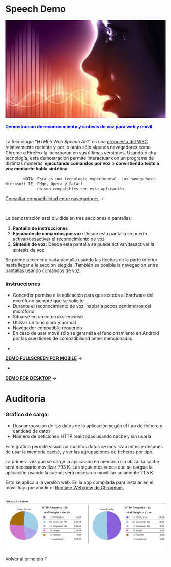 # Speech Demo

![Reconocimiento y síntesis de voz para smartphone](./images/88.jpg 'Reconocimiento y síntesis de voz para smartphone')

<b style='color:blue'>Demostración de reconocimiento y síntesis de voz para web y móvil</b>
<br/>
<br/>
<p>La tecnología "<i>HTML5 Web Speech API</i>" 
    es una <a href='https://dvcs.w3.org/hg/speech-api/raw-file/tip/speechapi.html' target='_blank_'>propuesta del
     W3C</a> relativamente reciente y por lo tanto sólo algunos navegadores como Chrome o FireFox la incorporan en sus últimas versiones. 
    Usando dicha tecnología, esta demostración
    permite interactuar con un programa de distintas maneras: <b>ejecutando comandos por voz</b>
    o <b>convirtiendo texto a voz mediante habla sintética</b></p>
    
            NOTA: Esta es una tecnología experimental. Los navegadores Microsoft IE, Edge, Ópera y Safari
                  no son compatibles con esta aplicación.
  
<p><a href="https://developer.mozilla.org/en-US/docs/Web/API/Web_Speech_API#Browser_compatibility" target="_blank">
    Consultar compatibilidad entre navegadores
</a> &rarr;</p>
<br/>

<p>La demostración está dividida en tres secciones o pantallas:</p>

<ol class="font-size-14">
    <li class="pad-botm5"><b>Pantalla de instrucciones</b></li>
    <li class="pad-botm5"><b>Ejecución de comandos por voz:</b> Desde esta pantalla se puede activar/desactivar el reconocimiento de voz</li>
    <li class="pad-botm5"><b>Síntesis de voz:</b> Desde esta pantalla se puede activar/desactivar la síntesis de voz</li>
</ol>

<p>Se puede acceder a cada pantalla  usando las flechas de la parte inferior hasta llegar
    a la sección elegida. También es posible la navegación entre pantallas usando comandos de voz</p>
    
<h3>Instrucciones</h3>
<ul class="font-size-14 pad-left-15">
<li class="pad-botm5">Conceder permiso a la aplicación para que
    acceda al hardware del micrófono siempre que se solicite</li>
<li class="pad-botm5">Durante el reconocimiento de voz, hablar a pocos centímetros del micrófono</li>
<li class="pad-botm5">Situarse en un entorno silencioso</li>
<li class="pad-botm5">Utilizar un tono claro y normal</li>
<li class="pad-botm5">Navegador compatible requerido</li>
<li class="pad-botm5">En caso de usar móvil sólo se garantiza el funcionamiento en
    Android por las cuestiones de compatibilidad antes mencionadas
</li>
</ul>

- <a href='https://yagolopez.js.org/speech-recognition/' target='_blank_'>
<b>DEMO FULLSCREEN FOR MOBILE</b></a> &rarr;<br>
- <a href='http://mobiletest.me/htc_one_emulator/?u=https://yagolopez.github.io/speech-recognition' target='_blank_'>
<b>DEMO FOR DESKTOP</b></a> &rarr;

<h1>Auditoría</h1>

<h3>Gráfico de carga:</h3>

- Descomposción de los datos de la aplicación según el tipo de fichero y cantidad de datos
- Número de peticiones HTTP realizadas usando caché y sin usarla

Este gráfico permite visualizar cuántos datos se movilizan antes y después de usar la memoria caché, y ver las agrupaciones de ficheros por tipo.

La primera vez que se carge la aplicación en memoria sin utilzar la cache será necesario movilizar 793 K. Las siguientes  veces que se cargue la aplicación usando la caché, será necesario movilizar solamente 21.5 K.

Esto se aplica a la versión web. En la app compilada para instalar en el móvil hay que añadir el <a href='https://crosswalk-project.org/documentation/about.html' target='_blank'>Runtime WebView de Chromium.</a>

![Gráfico de carga](./auditoria/audit.jpg 'Gráfico de carga')

<a href='#'>Volver al principio</a> &uarr;

